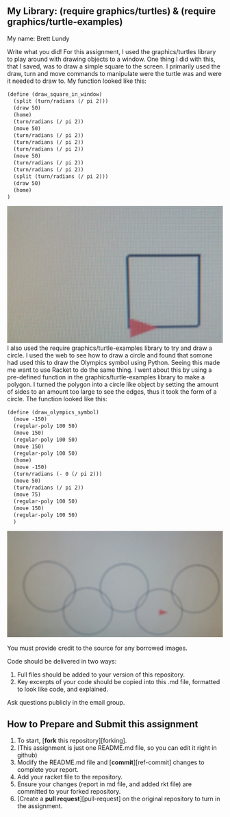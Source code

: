 ## My Library:  (require graphics/turtles) & (require graphics/turtle-examples)
My name: Brett Lundy

Write what you did!
For this assignment, I used the graphics/turtles library to play around with drawing objects to a window. One thing I did with this, that I saved, was to draw a simple square to the screen. I primarily used the draw, turn and move commands to manipulate were the turtle was and were it needed to draw to. My function looked like this: 
```racket
(define (draw_square_in_window)
  (split (turn/radians (/ pi 2)))
  (draw 50)
  (home)
  (turn/radians (/ pi 2))
  (move 50)
  (turn/radians (/ pi 2))
  (turn/radians (/ pi 2))
  (turn/radians (/ pi 2))
  (move 50)
  (turn/radians (/ pi 2))
  (turn/radians (/ pi 2))
  (split (turn/radians (/ pi 2)))
  (draw 50)
  (home)
)
```
![test image](/square_image.jpg?raw=true "Square Image")
I also used the require graphics/turtle-examples library to try and draw a circle. I used the web to see how to draw a circle and found that somone had used this to draw the Olympics symbol using Python. Seeing this made me want to use Racket to do the same thing. I went about this by using a pre-defined function in the graphics/turtle-examples library to make a polygon. I turned the polygon into a circle like object by setting the amount of sides to an amount too large to see the edges, thus it took the form of a circle. The function looked like this:
```racket
(define (draw_olympics_symbol)
  (move -150)
  (regular-poly 100 50)
  (move 150)
  (regular-poly 100 50)
  (move 150)
  (regular-poly 100 50)
  (home)
  (move -150)
  (turn/radians (- 0 (/ pi 2)))
  (move 50)
  (turn/radians (/ pi 2))
  (move 75)
  (regular-poly 100 50)
  (move 150)
  (regular-poly 100 50)
  )
```

![test image](/olympic_symbol.jpg?raw=true "Olympic Symbol")

You must provide credit to the source for any borrowed images.

Code should be delivered in two ways:

1. Full files should be added to your version of this repository.
1. Key excerpts of your code should be copied into this .md file, formatted to look like code, and explained.

Ask questions publicly in the email group.

## How to Prepare and Submit this assignment

1. To start, [**fork** this repository][forking]. 
  2. (This assignment is just one README.md file, so you can edit it right in github)
1. Modify the README.md file and [**commit**][ref-commit] changes to complete your report.
1. Add your racket file to the repository. 
1. Ensure your changes (report in md file, and added rkt file) are committed to your forked repository.
1. [Create a **pull request**][pull-request] on the original repository to turn in the assignment.


